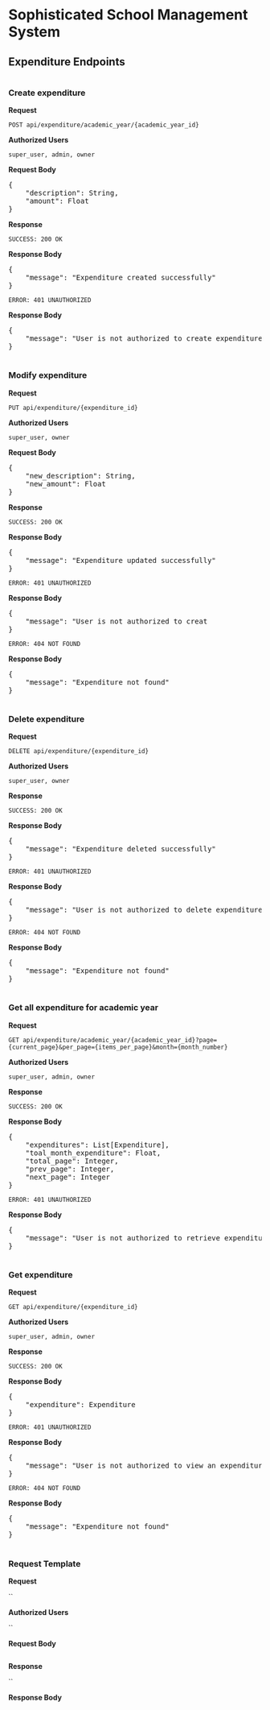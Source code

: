 # Sophisticated School Management System
## Expenditure Endpoints

#

### Create expenditure
**Request**

`POST api/expenditure/academic_year/{academic_year_id}`

**Authorized Users**

`super_user, admin, owner`


**Request Body**
<pre>
{
    "description": String,
    "amount": Float
}
</pre>

**Response**

`SUCCESS: 200 OK`

**Response Body**
<pre>
{
    "message": "Expenditure created successfully"
}
</pre>

`ERROR: 401 UNAUTHORIZED`

**Response Body**
<pre>
{
    "message": "User is not authorized to create expenditure"
}
</pre>

#

### Modify expenditure
**Request**

`PUT api/expenditure/{expenditure_id}`

**Authorized Users**

`super_user, owner`


**Request Body**
<pre>
{
    "new_description": String,
    "new_amount": Float
}
</pre>

**Response**

`SUCCESS: 200 OK`

**Response Body**
<pre>
{
    "message": "Expenditure updated successfully"
}
</pre>

`ERROR: 401 UNAUTHORIZED`

**Response Body**
<pre>
{
    "message": "User is not authorized to creat
}
</pre>

`ERROR: 404 NOT FOUND`

**Response Body**
<pre>
{
    "message": "Expenditure not found"
}
</pre>

#

### Delete expenditure
**Request**

`DELETE api/expenditure/{expenditure_id}`

**Authorized Users**

`super_user, owner`


**Response**

`SUCCESS: 200 OK`

**Response Body**
<pre>
{
    "message": "Expenditure deleted successfully"
}
</pre>

`ERROR: 401 UNAUTHORIZED`

**Response Body**
<pre>
{
    "message": "User is not authorized to delete expenditure"
}
</pre>

`ERROR: 404 NOT FOUND`

**Response Body**
<pre>
{
    "message": "Expenditure not found"
}
</pre>

#

### Get all expenditure for academic year
**Request**

`GET api/expenditure/academic_year/{academic_year_id}?page={current_page}&per_page={items_per_page}&month={month_number}`

**Authorized Users**

`super_user, admin, owner`


**Response**

`SUCCESS: 200 OK`

**Response Body**
<pre>
{
    "expenditures": List[Expenditure],
    "toal_month_expenditure": Float,
    "total_page": Integer,
    "prev_page": Integer,
    "next_page": Integer
}
</pre>

`ERROR: 401 UNAUTHORIZED`

**Response Body**
<pre>
{
    "message": "User is not authorized to retrieve expenditure"
}
</pre>

#

### Get expenditure
**Request**

`GET api/expenditure/{expenditure_id}`

**Authorized Users**

`super_user, admin, owner`


**Response**

`SUCCESS: 200 OK`

**Response Body**
<pre>
{
    "expenditure": Expenditure
}
</pre>

`ERROR: 401 UNAUTHORIZED`

**Response Body**
<pre>
{
    "message": "User is not authorized to view an expenditure"
}
</pre>

`ERROR: 404 NOT FOUND`

**Response Body**
<pre>
{
    "message": "Expenditure not found"
}
</pre>


#

### Request Template
**Request**

``

**Authorized Users**

``


**Request Body**
<pre></pre>

**Response**

``

**Response Body**
<pre></pre>
